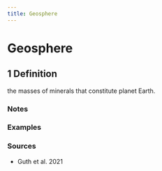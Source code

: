 ```yaml
---
title: Geosphere
---
```


# Geosphere

## 1 Definition

the masses of minerals that constitute planet Earth.

### Notes 

### Examples 

### Sources
- Guth et al. 2021

